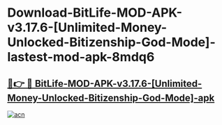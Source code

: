 # Download-BitLife-MOD-APK-v3.17.6-[Unlimited-Money-Unlocked-Bitizenship-God-Mode]-lastest-mod-apk-8mdq6

<h2><a href="https://apkcomod.com?title=BitLife-MOD-APK-v3.17.6-[Unlimited-Money-Unlocked-Bitizenship-God-Mode]">🔗👉 🔴 BitLife-MOD-APK-v3.17.6-[Unlimited-Money-Unlocked-Bitizenship-God-Mode]-apk </a></h2>

[![acn](https://github.com/user-attachments/assets/0f9c940e-d8b0-45ae-aac7-cd30a18b3e1c)](https://apkcomod.com?title=BitLife-MOD-APK-v3.17.6-[Unlimited-Money-Unlocked-Bitizenship-God-Mode])

